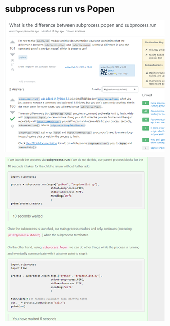 # subprocess run vs Popen

![](<../.gitbook/assets/image (172).png>)

![](<../.gitbook/assets/image (241) (1).png>)
